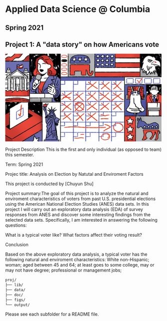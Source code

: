 # Applied Data Science @ Columbia
## Spring 2021
## Project 1: A "data story" on how Americans vote

<img src="figs/title1.jpeg" width="500">

Project Description
This is the first and only individual (as opposed to team) this semester.

Term: Spring 2021

Projec title: Analysis on Election by Natutal and Enviroment Factors

This project is conducted by [Chuyun Shu]

Project summary:The goal of this project is to analyze the natural and enviroment characteristics of voters from past U.S. presidential elections using the American National Election Studies (ANES) data sets. In this project I will carry out an exploratory data analysis (EDA) of survey responses from ANES and discover some interesting findings from the selected data sets. Specifically, I am interested in answering the following questions:

What is a typical voter like? What factors affect their voting result?

Conclusion

Based on the above exploratory data analysis, a typical voter has the following natural and enviroment characteristics:
White non-Hispanic; woman; aged between 45 and 64;  at least goes to some college, may or may not have degree; professional or management jobs; 


```
proj/
├── lib/
├── data/
├── doc/
├── figs/
└── output/
```

Please see each subfolder for a README file.
